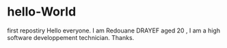 # hello-World
first repostiry
Hello everyone.
I am Redouane DRAYEF aged 20 , I am a high software developpement technician.
Thanks.
